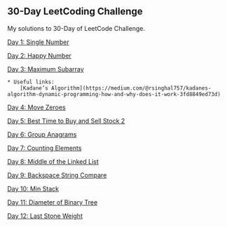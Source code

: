 ## 30-Day LeetCoding Challenge

My solutions to 30-Day of LeetCode Challenge.

[Day 1: Single Number](https://github.com/irsol/30-Day-LeetCoding-Challenge/blob/master/Single%20Number.py)

[Day 2: Happy Number](https://github.com/irsol/30-Day-LeetCoding-Challenge/blob/master/Day%202:%20Happy%20Number.py)

[Day 3: Maximum Subarray](https://github.com/irsol/30-Day-LeetCoding-Challenge/blob/master/Day%203:%20Maximum%20Subarray.py)
    
    * Useful links:
        [Kadane’s Algorithm](https://medium.com/@rsinghal757/kadanes-algorithm-dynamic-programming-how-and-why-does-it-work-3fd8849ed73d)

[Day 4: Move Zeroes](https://github.com/irsol/30-Day-LeetCoding-Challenge/blob/master/Day%204:%20Move%20Zeroes.py)

[Day 5: Best Time to Buy and Sell Stock 2](https://github.com/irsol/30-Day-LeetCoding-Challenge/blob/master/Day%205:%20Best%20Time%20to%20Buy%20and%20Sell%20Stock2.py)

[Day 6: Group Anagrams](https://github.com/irsol/30-Day-LeetCoding-Challenge/blob/master/Day%206:%20Group%20Anagrams.py)

[Day 7: Counting Elements](https://github.com/irsol/30-Day-LeetCoding-Challenge/blob/master/Day%207:%20Counting%20Elements.py)

[Day 8: Middle of the Linked List](https://github.com/irsol/30-Day-LeetCoding-Challenge/blob/master/Day%208:%20Middle%20of%20the%20Linked%20List.py)

[Day 9: Backspace String Compare](https://github.com/irsol/30-Day-LeetCoding-Challenge/blob/master/Day%209:%20Backspace%20String%20Compare.py)

[Day 10:  Min Stack](https://github.com/irsol/30-Day-LeetCoding-Challenge/blob/master/Day%2010:%20%20Min%20Stack.py)

[Day 11: Diameter of Binary Tree](https://github.com/irsol/30-Day-LeetCoding-Challenge/blob/master/Day%2011:%20Diameter%20of%20Binary%20Tree.py)

[Day 12: Last Stone Weight](https://github.com/irsol/30-Day-LeetCoding-Challenge/blob/master/Day%2012:%20Last%20Stone%20Weight.py)
